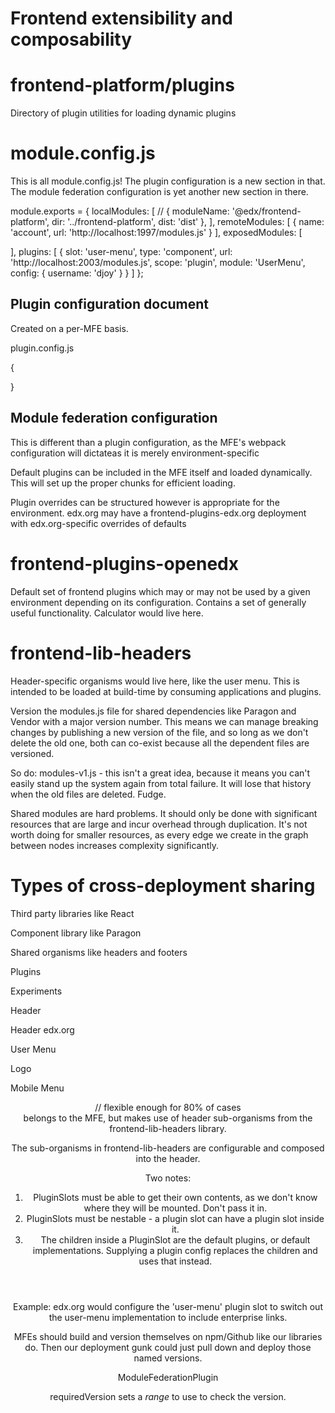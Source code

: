 # Frontend extensibility and composability

# frontend-platform/plugins

Directory of plugin utilities for loading dynamic plugins

# module.config.js

This is all module.config.js!  The plugin configuration is a new section in that.  The module federation configuration is yet another new section in there.

module.exports = {
  localModules: [
    // { moduleName: '@edx/frontend-platform', dir: '../frontend-platform', dist: 'dist' },
  ],
  remoteModules: [
    { name: 'account', url: 'http://localhost:1997/modules.js' }
  ],
  exposedModules: [

  ],
  plugins: [
    {
      slot: 'user-menu',
      type: 'component',
      url: 'http://localhost:2003/modules.js',
      scope: 'plugin',
      module: 'UserMenu',
      config: {
        username: 'djoy'
      }
    }
  ]
};



## Plugin configuration document

Created on a per-MFE basis.

plugin.config.js

{

}

## Module federation configuration



This is different than a plugin configuration, as the MFE's webpack configuration will dictateas it is merely environment-specific

Default plugins can be included in the MFE itself and loaded dynamically.  This will set up the proper chunks for efficient loading.

Plugin overrides can be structured however is appropriate for the environment.  edx.org may have a frontend-plugins-edx.org deployment with edx.org-specific overrides of defaults

# frontend-plugins-openedx

Default set of frontend plugins which may or may not be used by a given environment depending on its configuration.  Contains a set of generally useful functionality. Calculator would live here.

# frontend-lib-headers

Header-specific organisms would live here, like the user menu.  This is intended to be loaded at build-time by consuming applications and plugins.


Version the modules.js file for shared dependencies like Paragon and Vendor with a major version number.  This means we can manage breaking changes by publishing a new version of the file, and so long as we don't delete the old one, both can co-exist because all the dependent files are versioned.

So do: modules-v1.js - this isn't a great idea, because it means you can't easily stand up the system again from total failure.  It will lose that history when the old files are deleted.  Fudge.

Shared modules are hard problems.  It should only be done with significant resources that are large and incur overhead through duplication.  It's not worth doing for smaller resources, as every edge we create in the graph between nodes increases complexity significantly.



# Types of cross-deployment sharing

Third party libraries like React

Component library like Paragon

Shared organisms like headers and footers

Plugins

Experiments


Header

Header edx.org

User Menu

Logo

Mobile Menu



<PluginSlot>
  <Header configuration={configuration}> // flexible enough for 80% of cases
</PluginSlot>

<Header> belongs to the MFE, but makes use of header sub-organisms from the frontend-lib-headers library.

The sub-organisms in frontend-lib-headers are configurable and composed into the header.

Two notes:

1. PluginSlots must be able to get their own contents, as we don't know where they will be mounted.  Don't pass it in.
2. PluginSlots must be nestable - a plugin slot can have a plugin slot inside it.
3. The children inside a PluginSlot are the default plugins, or default implementations.  Supplying a plugin config replaces the children and uses that instead.

<PluginSlot id="header">
  <Header>
    <Logo>
    <PluginSlot id="header-links">
      <Links>
    </PluginSlot>
    <PluginSlot id="user-menu">
      <UserMenu>
        <UserMenu.Dashboard />
        <UserMenu.Orders />
        <UserMenu.Profile />
        <UserMenu.Account />
      <UserMenu>
    </PluginSlot>
  </Header>
</PluginSlot>

Example: edx.org would configure the 'user-menu' plugin slot to switch out the user-menu implementation to include enterprise links.


MFEs should build and version themselves on npm/Github like our libraries do.  Then our deployment gunk could just pull down and deploy those named versions.


ModuleFederationPlugin

requiredVersion sets a _range_ to use to check the version.
